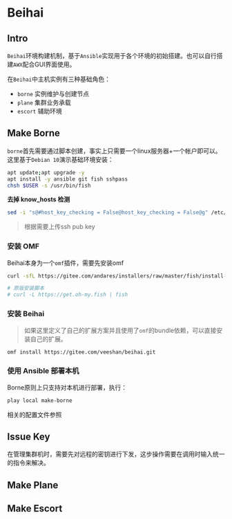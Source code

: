 # Beihai

## Intro

`Beihai`环境构建机制，基于`Ansible`实现用于各个环境的初始搭建。也可以自行搭建`AWX`配合GUI界面使用。

在`Beihai`中主机实例有三种基础角色：

- `borne` 实例维护与创建节点
- `plane` 集群业务承载
- `escort` 辅助环境

## Make Borne

`borne`首先需要通过脚本创建，事实上只需要一个linux服务器+一个帐户即可以。这里基于`Debian 10`演示基础环境安装：

```sh
apt update;apt upgrade -y
apt install -y ansible git fish sshpass
chsh $USER -s /usr/bin/fish
```

**去掉 know_hosts 检测**

```sh
sed -i "s@#host_key_checking = False@host_key_checking = False@g" /etc/ansible/ansible.cfg
```

> 根据需要上传ssh pub key

### 安装 OMF

Beihai本身为一个`omf`插件，需要先安装omf

```sh
curl -sfL https://gitee.com/andares/installers/raw/master/fish/install-omf | fish

# 原版安装脚本
# curl -L https://get.oh-my.fish | fish
```

### 安装 Beihai

> 如果这里定义了自己的扩展方案并且使用了`omf`的bundle依赖，可以直接安装自己的扩展。

```sh
omf install https://gitee.com/veeshan/beihai.git
```

### 使用 Ansible 部署本机

Borne原则上只支持对本机进行部署，执行：

```sh
play local make-borne
```

相关的配置文件参照

## Issue Key

在管理集群机时，需要先对远程的密钥进行下发，这步操作需要在调用时输入统一的指令来解决。

## Make Plane

## Make Escort

